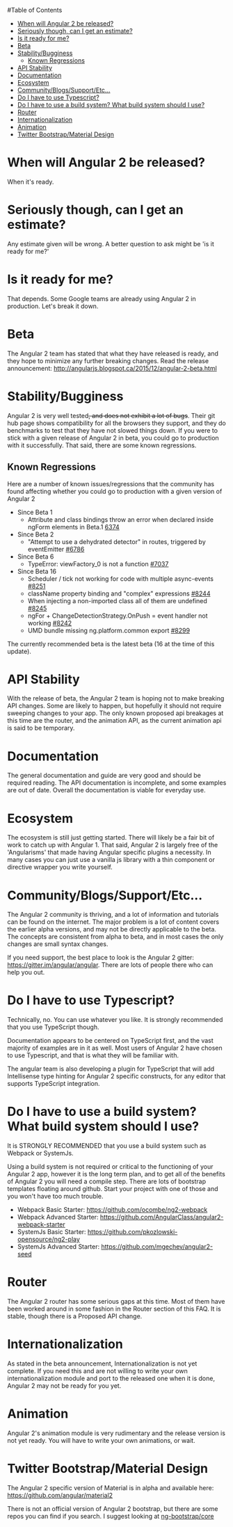#Table of Contents

- [When will Angular 2 be released?](#when-will-angular-2-be-released)
- [Seriously though, can I get an estimate?](#seriously-though-can-i-get-an-estimate)
- [Is it ready for me?](#is-it-ready-for-me)
- [Beta](#beta)
- [Stability/Bugginess](#stabilitybugginess)
    - [Known Regressions](#known-regressions)
- [API Stability](#api-stability)
- [Documentation](#documentation)
- [Ecosystem](#ecosystem)
- [Community/Blogs/Support/Etc...](#communityblogssupportetc)
- [Do I have to use Typescript?](#do-i-have-to-use-typescript)
- [Do I have to use a build system? What build system should I use?](#do-i-have-to-use-a-build-system-what-build-system-should-i-use)
- [Router](#router)
- [Internationalization](#internationalization)
- [Animation](#animation)
- [Twitter Bootstrap/Material Design](#twitter-bootstrapmaterial-design)

# When will Angular 2 be released?

When it's ready.

# Seriously though, can I get an estimate?

Any estimate given will be wrong. A better question to ask might be 'is it ready for me?'

# Is it ready for me?

That depends. Some Google teams are already using Angular 2 in production. Let's break it down.

# Beta

The Angular 2 team has stated that what they have released is ready, and they hope to minimize any further breaking changes.
Read the release announcement: http://angularjs.blogspot.ca/2015/12/angular-2-beta.html

# Stability/Bugginess

Angular 2 is very well tested~~, and does not exhibit a lot of bugs~~. Their git hub page shows compatibility for all the browsers they support, and they do benchmarks to test that they have not slowed things down. If you were to stick with a given release of Angular 2 in beta, you could go to production with it successfully. That said, there are some known regressions.

## Known Regressions

Here are a number of known issues/regressions that the community has found affecting whether you could go to production with a given version of Angular 2

- Since Beta 1
    - Attribute and class bindings throw an error when declared inside ngForm elements in Beta.1 [6374](https://github.com/angular/angular/issues/6374)
- Since Beta 2
    - "Attempt to use a dehydrated detector" in routes, triggered by eventEmitter [#6786](https://github.com/angular/angular/issues/6786)
- Since Beta 6
    - TypeError: viewFactory_<name>0 is not a function [#7037](https://github.com/angular/angular/issues/7037)
- Since Beta 16
    - Scheduler / tick not working for code with multiple async-events [#8251](https://github.com/angular/angular/issues/8251)
    - className property binding and "complex" expressions [#8244](https://github.com/angular/angular/issues/8244)
    - When injecting a non-imported class all of them are undefined [#8245](https://github.com/angular/angular/issues/8245)
    - ngFor + ChangeDetectionStrategy.OnPush = event handler not working [#8242](https://github.com/angular/angular/issues/8242)
    -  UMD bundle missing ng.platform.common export [#8299](https://github.com/angular/angular/issues/8299)

The currently recommended beta is the latest beta (16 at the time of this update).

# API Stability

With the release of beta, the Angular 2 team is hoping not to make breaking API changes. Some are likely to happen, but hopefully it should not require sweeping changes to your app. The only known proposed api breakages at this time are the router, and the animation API, as the current animation api is said to be temporary.

# Documentation

The general documentation and guide are very good and should be required reading. The API documentation is incomplete, and some examples are out of date. Overall the documentation is viable for everyday use.

# Ecosystem

The ecosystem is still just getting started. There will likely be a fair bit of work to catch up with Angular 1. That said, Angular 2 is largely free of the 'Angularisms' that made having Angular specific plugins a necessity. In many cases you can just use a vanilla js library with a thin component or directive wrapper you write yourself.

# Community/Blogs/Support/Etc...

The Angular 2 community is thriving, and a lot of information and tutorials can be found on the internet. The major problem is a lot of content covers the earlier alpha versions, and may not be directly applicable to the beta. The concepts are consistent from alpha to beta, and in most cases the only changes are small syntax changes.

If you need support, the best place to look is the Angular 2 gitter: https://gitter.im/angular/angular. There are lots of people there who can help you out.

# Do I have to use Typescript?

Technically, no. You can use whatever you like. It is strongly recommended that you use TypeScript though.

Documentation appears to be centered on TypeScript first, and the vast majority of examples are in it as well. Most users of Angular 2 have chosen to use Typescript, and that is what they will be familiar with.

The angular team is also developing a plugin for TypeScript that will add Intellisense type hinting for Angular 2 specific constructs, for any editor that supports TypeScript integration.

# Do I have to use a build system? What build system should I use?

It is STRONGLY RECOMMENDED that you use a build system such as Webpack or SystemJs. 

Using a build system is not required or critical to the functioning of your Angular 2 app, however it is the long term plan, and to get all of the benefits of Angular 2 you will need a compile step. There are lots of bootstrap templates floating around github. Start your project with one of those and you won't have too much trouble.

- Webpack Basic Starter: https://github.com/ocombe/ng2-webpack
- Webpack Advanced Starter: https://github.com/AngularClass/angular2-webpack-starter
- SystemJs Basic Starter: https://github.com/pkozlowski-opensource/ng2-play 
- SystemJs Advanced Starter: https://github.com/mgechev/angular2-seed

# Router

The Angular 2 router has some serious gaps at this time. Most of them have been worked around in some fashion in the Router section of this FAQ. It is stable, though there is a Proposed API change.

# Internationalization

As stated in the beta announcement, Internationalization is not yet complete. If you need this and are not willing to write your own internationalization module and port to the released one when it is done, Angular 2 may not be ready for you yet.

# Animation

Angular 2's animation module is very rudimentary and the release version is not yet ready. You will have to write your own animations, or wait.

# Twitter Bootstrap/Material Design

The Angular 2 specific version of Material is in alpha and available here: https://github.com/angular/material2

There is not an official version of Angular 2 bootstrap, but there are some repos you can find if you search. I suggest looking at [ng-bootstrap/core](https://github.com/ng-bootstrap/core)
